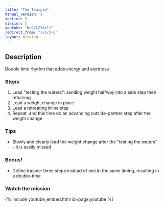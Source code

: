 ```yaml
---
title: "The Traspie"
manual_version: 1
section: 3
mission: C
youtube: "hcG7L2YAclY"
redirect_from: "/v1/3-C"
layout: mission
---
```




## Description

Double time rhythm that adds energy and alertness

### Steps

1. Lead "testing the waters": sending weight halfway into a side step then returning
2. Lead a weight change in place
3. Lead a retreating inline step
4. Repeat, and this time do an advancing outside-partner step after the weight change

### Tips

* Slowly and clearly lead the weight change after the "testing the waters" - it is easily missed

### Bonus! 

* Define traspie: three steps instead of one in the same timing, resulting in a double-time

### Watch the mission

{% include youtube_embed.html id=page.youtube %}


